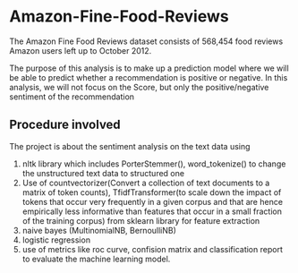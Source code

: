 # Amazon-Fine-Food-Reviews
The Amazon Fine Food Reviews dataset consists of 568,454 food reviews Amazon users left up to October 2012.

The purpose of this analysis is to make up a prediction model where we will be able to predict whether a recommendation is positive or negative. In this analysis, we will not focus on the Score, but only the positive/negative sentiment of the recommendation

## Procedure involved

The project is about the sentiment analysis on the text data using

1) nltk library which includes PorterStemmer(), word_tokenize() to change the unstructured text data to structured one
2) Use of countvectorizer(Convert a collection of text documents to a matrix of token counts), TfidfTransformer(to scale down the impact of tokens that occur very frequently in a given corpus and that are hence empirically less informative than features that occur in a small fraction of the training corpus) from sklearn library for feature extraction 
2) naive bayes (MultinomialNB, BernoulliNB)
3) logistic regression
4) use of metrics like roc curve, confision matrix and classification report to evaluate the machine learning model.
